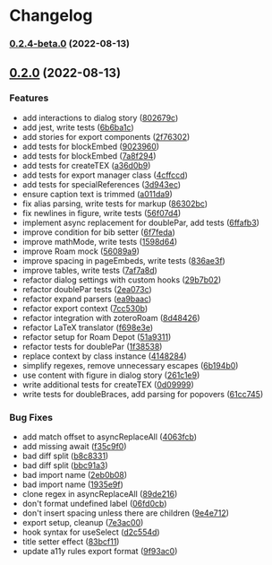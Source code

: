 # Changelog

### [0.2.4-beta.0](https://github.com/alixlahuec/latex-roam/compare/v0.2.0...0.2.4-beta.0) (2022-08-13)

## [0.2.0](https://github.com/alixlahuec/latex-roam/compare/51a9311a35bb5533c8b5fd7e5a651273705344be...v0.2.0) (2022-08-13)


### Features

* add interactions to dialog story ([802679c](https://github.com/alixlahuec/latex-roam/commit/802679c24ec2dccea8828cef45124331e9ae5c75))
* add jest, write tests ([6b6ba1c](https://github.com/alixlahuec/latex-roam/commit/6b6ba1c9e0a8bf438f124734147d9eedb50929e2))
* add stories for export components ([2f76302](https://github.com/alixlahuec/latex-roam/commit/2f763026c5e0f7af13d7b14998aa0b0c5ff487f1))
* add tests for blockEmbed ([9023960](https://github.com/alixlahuec/latex-roam/commit/90239609914c8bd7d749fdbd695c992c54522a17))
* add tests for blockEmbed ([7a8f294](https://github.com/alixlahuec/latex-roam/commit/7a8f294c04d5fcd333e92dc0ae7ed4c67940720e))
* add tests for createTEX ([a36d0b9](https://github.com/alixlahuec/latex-roam/commit/a36d0b9fb89e464489c8028f58ccc504cd7ed1a1))
* add tests for export manager class ([4cffccd](https://github.com/alixlahuec/latex-roam/commit/4cffccdae238ab3b34f263e731573b746e793e2c))
* add tests for specialReferences ([3d943ec](https://github.com/alixlahuec/latex-roam/commit/3d943ec588326141c8447e77cb55f1aed7cba800))
* ensure caption text is trimmed ([a011da9](https://github.com/alixlahuec/latex-roam/commit/a011da917bd67e5a58800d9c622318498afbe41a))
* fix alias parsing, write tests for markup ([86302bc](https://github.com/alixlahuec/latex-roam/commit/86302bc70ca9bde59388d542ee5cd2cecdb9e6d3))
* fix newlines in figure, write tests ([56f07d4](https://github.com/alixlahuec/latex-roam/commit/56f07d4f6ff1ff3843ec8d3f670a985a8503c430))
* implement async replacement for doublePar, add tests ([6ffafb3](https://github.com/alixlahuec/latex-roam/commit/6ffafb366a91961ac6443960b6cf68d0c0199c90))
* improve condition for bib setter ([6f7feda](https://github.com/alixlahuec/latex-roam/commit/6f7fedac496ea72b337f95e87b49ef3996e9632c))
* improve mathMode, write tests ([1598d64](https://github.com/alixlahuec/latex-roam/commit/1598d6457dce8252d5e9a1beaac7d727ba017cfb))
* improve Roam mock ([56089a9](https://github.com/alixlahuec/latex-roam/commit/56089a9b2f6e8bf4c88181bf5bd9cc6608cadb1a))
* improve spacing in pageEmbeds, write tests ([836ae3f](https://github.com/alixlahuec/latex-roam/commit/836ae3f97db57f50021561880c6925bc5bfee9fc))
* improve tables, write tests ([7af7a8d](https://github.com/alixlahuec/latex-roam/commit/7af7a8d4dea35870a712ab4a183494b59662409f))
* refactor dialog settings with custom hooks ([29b7b02](https://github.com/alixlahuec/latex-roam/commit/29b7b02b811a56bb774a9ddc21ea920e93373852))
* refactor doublePar tests ([2ea073c](https://github.com/alixlahuec/latex-roam/commit/2ea073c2364d85c502714f783f0d006dd16a2cca))
* refactor expand parsers ([ea9baac](https://github.com/alixlahuec/latex-roam/commit/ea9baac2f7d78c2080661683f59984de09babc03))
* refactor export context ([7cc530b](https://github.com/alixlahuec/latex-roam/commit/7cc530bd5f33f6f992785090a0f775edba47c760))
* refactor integration with zoteroRoam ([8d48426](https://github.com/alixlahuec/latex-roam/commit/8d48426444b22c1bc00c947a397590eeedbcdf4a))
* refactor LaTeX translator ([f698e3e](https://github.com/alixlahuec/latex-roam/commit/f698e3e41d15d8fff54feda51f02b3c0b3ba1564))
* refactor setup for Roam Depot ([51a9311](https://github.com/alixlahuec/latex-roam/commit/51a9311a35bb5533c8b5fd7e5a651273705344be))
* refactor tests for doublePar ([1f38538](https://github.com/alixlahuec/latex-roam/commit/1f385387ffabfb5193931503989eecdc8784fcf7))
* replace context by class instance ([4148284](https://github.com/alixlahuec/latex-roam/commit/4148284e30b95620932efa2a8d95bf544957660c))
* simplify regexes, remove unnecessary escapes ([6b194b0](https://github.com/alixlahuec/latex-roam/commit/6b194b0a0116a71029c7f0da32cbe0d9bd347b4d))
* use content with figure in dialog story ([261c1e9](https://github.com/alixlahuec/latex-roam/commit/261c1e99250cdbc9230157b33b87ff43cd939d02))
* write additional tests for createTEX ([0d09999](https://github.com/alixlahuec/latex-roam/commit/0d0999932682785db00950d996d2916d208f4fed))
* write tests for doubleBraces, add parsing for popovers ([61cc745](https://github.com/alixlahuec/latex-roam/commit/61cc7452c9c19258ff72a8287501b9493d922206))


### Bug Fixes

* add match offset to asyncReplaceAll ([4063fcb](https://github.com/alixlahuec/latex-roam/commit/4063fcb29be4386fd40a8e5039706e7b9494f4c1))
* add missing await ([f35c9f0](https://github.com/alixlahuec/latex-roam/commit/f35c9f001295b28066e423921ac099433d7d0a0b))
* bad diff split ([b8c8331](https://github.com/alixlahuec/latex-roam/commit/b8c8331f3be65c4ef3f171911818732daf221fb1))
* bad diff split ([bbc91a3](https://github.com/alixlahuec/latex-roam/commit/bbc91a332d86e109c07908bfd10bcac412ab474a))
* bad import name ([2eb0b08](https://github.com/alixlahuec/latex-roam/commit/2eb0b08c9bb3d4a3945a6bcb20b19859fbff7357))
* bad import name ([1935e9f](https://github.com/alixlahuec/latex-roam/commit/1935e9f6dc3eeb12f109cdbd5bcd3fe2344d58e2))
* clone regex in asyncReplaceAll ([89de216](https://github.com/alixlahuec/latex-roam/commit/89de21685435df3255e6507a73f1539bee4472de))
* don't format undefined label ([06fd0cb](https://github.com/alixlahuec/latex-roam/commit/06fd0cbfc63681133645b14686b40d933392c13d))
* don't insert spacing unless there are children ([9e4e712](https://github.com/alixlahuec/latex-roam/commit/9e4e712001411807e8c913b2bb304c00d2c05a7d))
* export setup, cleanup ([7e3ac00](https://github.com/alixlahuec/latex-roam/commit/7e3ac000b58b1d2e52e6e285cf5a3113d52ef010))
* hook syntax for useSelect ([d2c554d](https://github.com/alixlahuec/latex-roam/commit/d2c554dfc95e92cb68cc05b23f108e443b24c9a7))
* title setter effect ([83bcf11](https://github.com/alixlahuec/latex-roam/commit/83bcf1180c946ab5303b85d8fff2115a2ce07df3))
* update a11y rules export format ([9f93ac0](https://github.com/alixlahuec/latex-roam/commit/9f93ac067ba14209ff4966d9130a9159321ec537))
